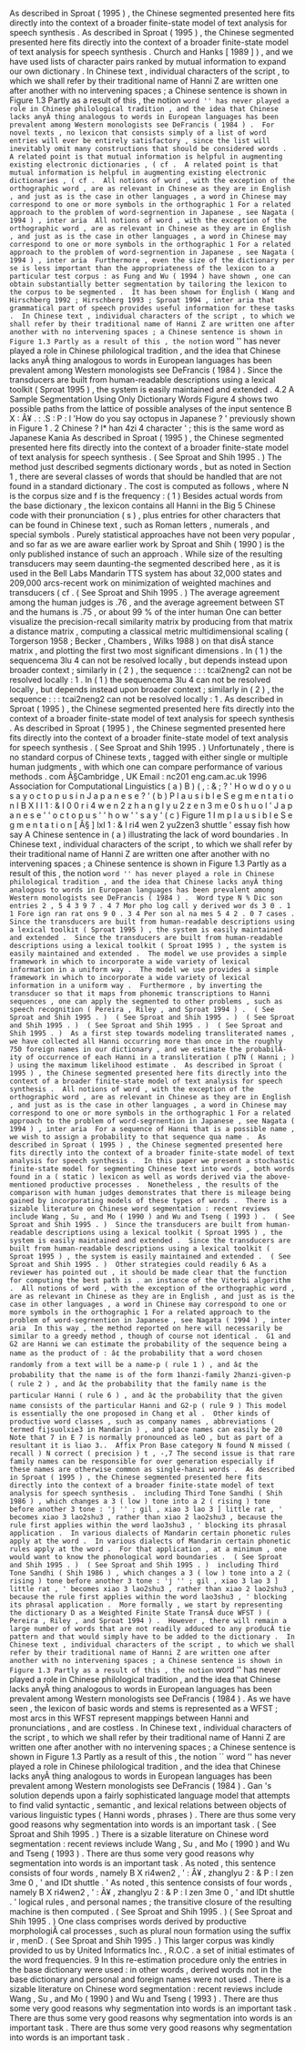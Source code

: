 As described in Sproat ( 1995 ) , the Chinese segmented presented here fits directly into the context of a broader finite-state model of text analysis for speech synthesis . 
As described in Sproat ( 1995 ) , the Chinese segmented presented here fits directly into the context of a broader finite-state model of text analysis for speech synthesis . 
Church and Hanks [ 1989 ] ) , and we have used lists of character pairs ranked by mutual information to expand our own dictionary . 
In Chinese text , individual characters of the script , to which we shall refer by their traditional name of Hanni Z are written one after another with no intervening spaces ; a Chinese sentence is shown in Figure 1.3 Partly as a result of this , the notion `` word '' has never played a role in Chinese philological tradition , and the idea that Chinese lacks anyÂ­ thing analogous to words in European languages has been prevalent among Western monologists see DeFrancis ( 1984 ) . 
For novel texts , no lexicon that consists simply of a list of word entries will ever be entirely satisfactory , since the list will inevitably omit many constructions that should be considered words . 
A related point is that mutual information is helpful in augmenting existing electronic dictionaries , ( cf . 
A related point is that mutual information is helpful in augmenting existing electronic dictionaries , ( cf . 
All notions of word , with the exception of the orthographic word , are as relevant in Chinese as they are in English , and just as is the case in other languages , a word in Chinese may correspond to one or more symbols in the orthographic 1 For a related approach to the problem of word-segrnention in Japanese , see Nagata ( 1994 ) , inter aria 
All notions of word , with the exception of the orthographic word , are as relevant in Chinese as they are in English , and just as is the case in other languages , a word in Chinese may correspond to one or more symbols in the orthographic 1 For a related approach to the problem of word-segrnention in Japanese , see Nagata ( 1994 ) , inter aria 
Furthermore , even the size of the dictionary per se is less important than the appropriateness of the lexicon to a particular test corpus : as Fung and Wu ( 1994 ) have shown , one can obtain substantially better segmentation by tailoring the lexicon to the corpus to be segmented . 
It has been shown for English ( Wang and Hirschberg 1992 ; Hirschberg 1993 ; Sproat 1994 , inter aria that grammatical part of speech provides useful information for these tasks . 
In Chinese text , individual characters of the script , to which we shall refer by their traditional name of Hanni Z are written one after another with no intervening spaces ; a Chinese sentence is shown in Figure 1.3 Partly as a result of this , the notion `` word '' has never played a role in Chinese philological tradition , and the idea that Chinese lacks anyÂ­ thing analogous to words in European languages has been prevalent among Western monologists see DeFrancis ( 1984 ) . 
Since the transducers are built from human-readable descriptions using a lexical toolkit ( Sproat 1995 ) , the system is easily maintained and extended . 
4.2 A Sample Segmentation Using Only Dictionary Words Figure 4 shows two possible paths from the lattice of possible analyses of the input sentence B X : Â¥ . : .S : P : l 'How do you say octopus in Japanese ? ' previously shown in Figure 1 . 
2 Chinese ? l* han 4zi 4 character ' ; this is the same word as Japanese Kania 
As described in Sproat ( 1995 ) , the Chinese segmented presented here fits directly into the context of a broader finite-state model of text analysis for speech synthesis . 
( See Sproat and Shih 1995 . ) 
The method just described segments dictionary words , but as noted in Section 1 , there are several classes of words that should be handled that are not found in a standard dictionary . 
The cost is computed as follows , where N is the corpus size and f is the frequency : ( 1 ) Besides actual words from the base dictionary , the lexicon contains all Hanni in the Big 5 Chinese code with their pronunciation ( s ) , plus entries for other characters that can be found in Chinese text , such as Roman letters , numerals , and special symbols . 
Purely statistical approaches have not been very popular , and so far as we are aware earlier work by Sproat and Shih ( 1990 ) is the only published instance of such an approach . 
While size of the resulting transducers may seem daunting-the segmented described here , as it is used in the Bell Labs Mandarin TTS system has about 32,000 states and 209,000 arcs-recent work on minimization of weighted machines and transducers ( cf . 
( See Sproat and Shih 1995 . ) 
The average agreement among the human judges is .76 , and the average agreement between ST and the humans is .75 , or about 99 % of the inter human One can better visualize the precision-recall similarity matrix by producing from that matrix a distance matrix , computing a classical metric multidimensional scaling ( Torgerson 1958 ; Becker , Chambers , Wilks 1988 ) on that disÂ­ stance matrix , and plotting the first two most significant dimensions . 
In ( 1 ) the sequencema 3lu 4 can not be resolved locally , but depends instead upon broader context ; similarly in ( 2 ) , the sequence : : : tcai2neng2 can not be resolved locally : 1 . 
In ( 1 ) the sequencema 3lu 4 can not be resolved locally , but depends instead upon broader context ; similarly in ( 2 ) , the sequence : : : tcai2neng2 can not be resolved locally : 1 . 
As described in Sproat ( 1995 ) , the Chinese segmented presented here fits directly into the context of a broader finite-state model of text analysis for speech synthesis . 
As described in Sproat ( 1995 ) , the Chinese segmented presented here fits directly into the context of a broader finite-state model of text analysis for speech synthesis . 
( See Sproat and Shih 1995 . ) 
Unfortunately , there is no standard corpus of Chinese texts , tagged with either single or multiple human judgments , with which one can compare performance of various methods . 
com Â§Cambridge , UK Email : nc201 eng.cam.ac.uk 1996 Association for Computational Linguistics ( a ) B ) ( , : & ; ? ' H o w d o y o u s a y o c t o p u s i n J a p a n e s e ? ' ( b ) P l a u s i b l e S e g m e n t a t i o n I B X I I 1 : & I 0 0 r i 4 w e n 2 z h a n g l y u 2 z e n 3 m e 0 s h u o l ' J a p a n e s e ' ' o c t o p u s ' ' h o w ' ' s a y ' ( c ) Figure 1 I m p l a u s i b l e S e g m e n t a t i o n [ Â§ ] lxI 1 : & I ri4 wen 2 yu2zen3 shuttle ' essay fish how say A Chinese sentence in ( a ) illustrating the lack of word boundaries . 
In Chinese text , individual characters of the script , to which we shall refer by their traditional name of Hanni Z are written one after another with no intervening spaces ; a Chinese sentence is shown in Figure 1.3 Partly as a result of this , the notion `` word '' has never played a role in Chinese philological tradition , and the idea that Chinese lacks anyÂ­ thing analogous to words in European languages has been prevalent among Western monologists see DeFrancis ( 1984 ) . 
Word type N % Dic son entries 2 , 5 4 3 9 7 . 4 7 Mor pho log call y derived wor ds 3 0 . 1 1 Fore ign ran rat ons 9 0 . 3 4 Per son al na mes 5 4 2 . 0 7 cases . 
Since the transducers are built from human-readable descriptions using a lexical toolkit ( Sproat 1995 ) , the system is easily maintained and extended . 
Since the transducers are built from human-readable descriptions using a lexical toolkit ( Sproat 1995 ) , the system is easily maintained and extended . 
The model we use provides a simple framework in which to incorporate a wide variety of lexical information in a uniform way . 
The model we use provides a simple framework in which to incorporate a wide variety of lexical information in a uniform way . 
Furthermore , by inverting the transducer so that it maps from phonemic transcriptions to Hanni sequences , one can apply the segmented to other problems , such as speech recognition ( Pereira , Riley , and Sproat 1994 ) . 
( See Sproat and Shih 1995 . ) 
( See Sproat and Shih 1995 . ) 
( See Sproat and Shih 1995 . ) 
( See Sproat and Shih 1995 . ) 
( See Sproat and Shih 1995 . ) 
As a first step towards modeling transliterated names , we have collected all Hanni occurring more than once in the roughly 750 foreign names in our dictionary , and we estimate the probabilÂ­ ity of occurrence of each Hanni in a transliteration ( pTN ( Hanni ; ) ) using the maximum likelihood estimate . 
As described in Sproat ( 1995 ) , the Chinese segmented presented here fits directly into the context of a broader finite-state model of text analysis for speech synthesis . 
All notions of word , with the exception of the orthographic word , are as relevant in Chinese as they are in English , and just as is the case in other languages , a word in Chinese may correspond to one or more symbols in the orthographic 1 For a related approach to the problem of word-segrnention in Japanese , see Nagata ( 1994 ) , inter aria 
For a sequence of Hanni that is a possible name , we wish to assign a probability to that sequence qua name . 
As described in Sproat ( 1995 ) , the Chinese segmented presented here fits directly into the context of a broader finite-state model of text analysis for speech synthesis . 
In this paper we present a stochastic finite-state model for segmenting Chinese text into words , both words found in a ( static ) lexicon as well as words derived via the above-mentioned productive processes . 
Nonetheless , the results of the comparison with human judges demonstrates that there is mileage being gained by incorporating models of these types of words . 
There is a sizable literature on Chinese word segmentation : recent reviews include Wang , Su , and Mo ( 1990 ) and Wu and Tseng ( 1993 ) . 
( See Sproat and Shih 1995 . ) 
Since the transducers are built from human-readable descriptions using a lexical toolkit ( Sproat 1995 ) , the system is easily maintained and extended . 
Since the transducers are built from human-readable descriptions using a lexical toolkit ( Sproat 1995 ) , the system is easily maintained and extended . 
( See Sproat and Shih 1995 . ) 
Other strategies could readily 6 As a reviewer has pointed out , it should be made clear that the function for computing the best path is . an instance of the Viterbi algorithm . 
All notions of word , with the exception of the orthographic word , are as relevant in Chinese as they are in English , and just as is the case in other languages , a word in Chinese may correspond to one or more symbols in the orthographic 1 For a related approach to the problem of word-segrnention in Japanese , see Nagata ( 1994 ) , inter aria 
In this way , the method reported on here will necessarily be similar to a greedy method , though of course not identical . 
G1 and G2 are Hanni we can estimate the probability of the sequence being a name as the product of : â¢ the probability that a word chosen randomly from a text will be a name-p ( rule 1 ) , and â¢ the probability that the name is of the form 1hanzi-family 2hanzi-given-p ( rule 2 ) , and â¢ the probability that the family name is the particular Hanni ( rule 6 ) , and â¢ the probability that the given name consists of the particular Hanni and G2-p ( rule 9 ) This model is essentially the one proposed in Chang et al . 
Other kinds of productive word classes , such as company names , abbreviations ( termed fijsuolxie3 in Mandarin ) , and place names can easily be 20 Note that 7 in E 7 is normally pronounced as leO , but as part of a resultant it is liao 3.. 
Affix Pron Base category N found N missed ( recall ) N correct ( precision ) t , -,7 The second issue is that rare family names can be responsible for over generation especially if these names are otherwise common as single-hanzi words . 
As described in Sproat ( 1995 ) , the Chinese segmented presented here fits directly into the context of a broader finite-state model of text analysis for speech synthesis . 
including Third Tone Sandhi ( Shih 1986 ) , which changes a 3 ( low ) tone into a 2 ( rising ) tone before another 3 tone : 'j '' ; gil , xiao 3 lao 3 ] little rat , ' becomes xiao 3 lao2shu3 , rather than xiao 2 lao2shu3 , because the rule first applies within the word lao3shu3 , ' blocking its phrasal application . 
In various dialects of Mandarin certain phonetic rules apply at the word . 
In various dialects of Mandarin certain phonetic rules apply at the word . 
For that application , at a minimum , one would want to know the phonological word boundaries . 
( See Sproat and Shih 1995 . ) 
( See Sproat and Shih 1995 . ) 
including Third Tone Sandhi ( Shih 1986 ) , which changes a 3 ( low ) tone into a 2 ( rising ) tone before another 3 tone : 'j '' ; gil , xiao 3 lao 3 ] little rat , ' becomes xiao 3 lao2shu3 , rather than xiao 2 lao2shu3 , because the rule first applies within the word lao3shu3 , ' blocking its phrasal application . 
More formally , we start by representing the dictionary D as a Weighted Finite State TransÂ­ duce WFST ) ( Pereira , Riley , and Sproat 1994 ) . 
However , there will remain a large number of words that are not readily adduced to any producÂ­ tie pattern and that would simply have to be added to the dictionary . 
In Chinese text , individual characters of the script , to which we shall refer by their traditional name of Hanni Z are written one after another with no intervening spaces ; a Chinese sentence is shown in Figure 1.3 Partly as a result of this , the notion `` word '' has never played a role in Chinese philological tradition , and the idea that Chinese lacks anyÂ­ thing analogous to words in European languages has been prevalent among Western monologists see DeFrancis ( 1984 ) . 
As we have seen , the lexicon of basic words and stems is represented as a WFST ; most arcs in this WFST represent mappings between Hanni and pronunciations , and are costless . 
In Chinese text , individual characters of the script , to which we shall refer by their traditional name of Hanni Z are written one after another with no intervening spaces ; a Chinese sentence is shown in Figure 1.3 Partly as a result of this , the notion `` word '' has never played a role in Chinese philological tradition , and the idea that Chinese lacks anyÂ­ thing analogous to words in European languages has been prevalent among Western monologists see DeFrancis ( 1984 ) . 
Gan 's solution depends upon a fairly sophisticated language model that attempts to find valid syntactic , semantic , and lexical relations between objects of various linguistic types ( Hanni words , phrases ) . 
There are thus some very good reasons why segmentation into words is an important task . 
( See Sproat and Shih 1995 . ) 
There is a sizable literature on Chinese word segmentation : recent reviews include Wang , Su , and Mo ( 1990 ) and Wu and Tseng ( 1993 ) . 
There are thus some very good reasons why segmentation into words is an important task . 
As noted , this sentence consists of four words , namely B X ri4wen2 , ' : Â¥ , zhanglyu 2 : & P : l zen 3me 0 , ' and IDt shuttle . ' 
As noted , this sentence consists of four words , namely B X ri4wen2 , ' : Â¥ , zhanglyu 2 : & P : l zen 3me 0 , ' and IDt shuttle . ' 
logical rules , and personal names ; the transitive closure of the resulting machine is then computed . 
( See Sproat and Shih 1995 . ) 
( See Sproat and Shih 1995 . ) 
One class comprises words derived by productive morphologiÂ­ cal processes , such as plural noun formation using the suffix ir , menD . 
( See Sproat and Shih 1995 . ) 
This larger corpus was kindly provided to us by United Informatics Inc. , R.O.C . a set of initial estimates of the word frequencies. 9 In this re-estimation procedure only the entries in the base dictionary were used : in other words , derived words not in the base dictionary and personal and foreign names were not used . 
There is a sizable literature on Chinese word segmentation : recent reviews include Wang , Su , and Mo ( 1990 ) and Wu and Tseng ( 1993 ) . 
There are thus some very good reasons why segmentation into words is an important task . 
There are thus some very good reasons why segmentation into words is an important task . 
There are thus some very good reasons why segmentation into words is an important task . 